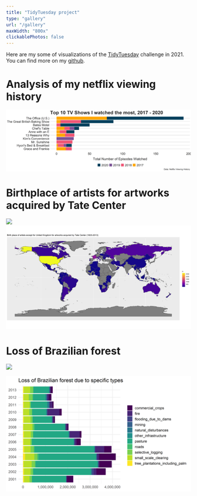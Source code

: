 ```yaml
---
title: "TidyTuesday project"
type: "gallery"
url: "/gallery"
maxWidth: "800x"
clickablePhotos: false
---
```


Here are my some of visualizations of the [TidyTuesday](https://github.com/rfordatascience/tidytuesday) challenge in 2021. You can find more on my [github](https://github.com/Kim-s-h/tidytuesday).

# Analysis of my netflix viewing history 

<img src="https://github.com/Kim-s-h/tidytuesday/blob/master/Week1%20Netflix/netflix_ep.png" >


# Birthplace of artists for artworks acquired by Tate Center

<img class="special-img-class" src="/figures/world_map_birthPlace.png" />

<img class="special-img-class" src="figures/world_map_birthPlace.png" />


# Loss of Brazilian forest

![](/figures/brazil_loss.png)

![](figures/brazil_loss.png)